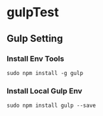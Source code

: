 # gulpTest

## Gulp Setting

### Install Env Tools

~~~
sudo npm install -g gulp
~~~

### Install Local Gulp Env

~~~
sudo npm install gulp --save
~~~
